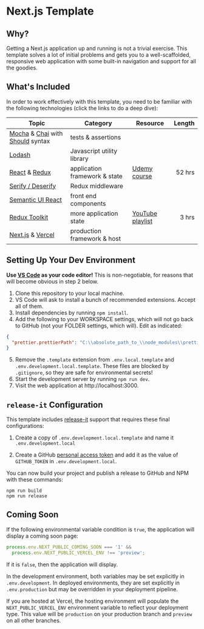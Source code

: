 # Next.js Template

## Why?

Getting a Next.js application up and running is not a trivial exercise. This
template solves a lot of initial problems and gets you to a well-scaffolded,
responsive web application with some built-in navigation and support for all the
goodies.

## What's Included

In order to work effectively with this template, you need to be familiar with
the following technologies (click the links to do a deep dive):

| Topic                                                                                                                             | Category                      | Resource                                                                                 | Length |
| --------------------------------------------------------------------------------------------------------------------------------- | ----------------------------- | ---------------------------------------------------------------------------------------- | -----: |
| [Mocha](https://mochajs.org/) & [Chai](https://www.chaijs.com/) with [Should](https://www.chaijs.com/guide/styles/#should) syntax | tests & assertions            |
| [Lodash](https://lodash.com/docs)                                                                                                 | Javascript utility library    |                                                                                          |
| [React](https://reactjs.org/) & [Redux](https://react-redux.js.org/)                                                              | application framework & state | [Udemy course](https://www.udemy.com/course/react-redux/)                                | 52 hrs |
| [Serify / Deserify](https://www.npmjs.com/package/@karmaniverous/serify-deserify)                                                 | Redux middleware              |                                                                                          |        |
| [Semantic UI React](https://react.semantic-ui.com/)                                                                               | front end components          |                                                                                          |        |
| [Redux Toolkit](https://redux-toolkit.js.org/)                                                                                    | more application state        | [YouTube playlist](https://youtube.com/playlist?list=PLM0LBHjz37LXSASzEv81f3tGptAsEGQUM) |  3 hrs |
| [Next.js](https://nextjs.org/) & [Vercel](https://vercel.com/)                                                                    | production framework & host   |                                                                                          |        |

## Setting Up Your Dev Environment

**Use [VS Code](https://code.visualstudio.com/) as your code editor!** This is
non-negotiable, for reasons that will become obvious in step 2 below.

1. Clone this repository to your local machine.
1. VS Code will ask to install a bunch of recommended extensions. Accept all of
   them.
1. Install dependencies by running `npm install`.
1. Add the following to your WORKSPACE settings, which will not go back to
   GitHub (not your FOLDER settings, which will). Edit as indicated:

```json
{
  "prettier.prettierPath": "C:\\absolute_path_to_\\node_modules\\prettier"
}
```

5. Remove the `.template` extension from `.env.local.template` and
   `.env.development.local.template`. These files are blocked by `.gitignore`,
   so they are safe for environmental secrets!
6. Start the development server by running `npm run dev`.
7. Visit the web application at http://localhost:3000.

## `release-it` Configuration

This template includes [release-it](https://github.com/release-it/release-it)
support that requires these final configurations:

1. Create a copy of `.env.development.local.template` and name it
   `.env.development.local`

1. Create a GitHub
   [personal access token](https://github.com/settings/tokens/new?scopes=repo&description=release-it)
   and add it as the value of `GITHUB_TOKEN` in `.env.development.local`.

You can now build your project and publish a release to GitHub and NPM with
these commands:

```
npm run build
npm run release
```

## Coming Soon

If the following environmental variable condition is `true`, the application
will display a coming soon page:

```js
process.env.NEXT_PUBLIC_COMING_SOON === '1' &&
  process.env.NEXT_PUBLIC_VERCEL_ENV !== 'preview';
```

If it is `false`, then the application will display.

In the development environment, both variables may be set explicitly in
`.env.development`. In deployed environments, they are set explicitly in
`.env.production` but may be overridden in your deployment pipeline.

If you are hosted at Vercel, the hosting environment will populate the
`NEXT_PUBLIC_VERCEL_ENV` environment variable to reflect your deployment type.
This value will be `production` on your production branch and `preview` on all
other branches.
